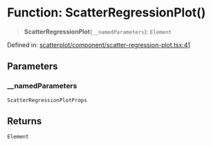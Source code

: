 # Function: ScatterRegressionPlot()

> **ScatterRegressionPlot**(`__namedParameters`): `Element`

Defined in: [scatterplot/component/scatter-regression-plot.tsx:41](https://github.com/GeoDaCenter/openassistant/blob/a1bcfdf89aac2d64b3bda9cf92b96ead076def28/packages/echarts/src/scatterplot/component/scatter-regression-plot.tsx#L41)

## Parameters

### \_\_namedParameters

`ScatterRegressionPlotProps`

## Returns

`Element`
